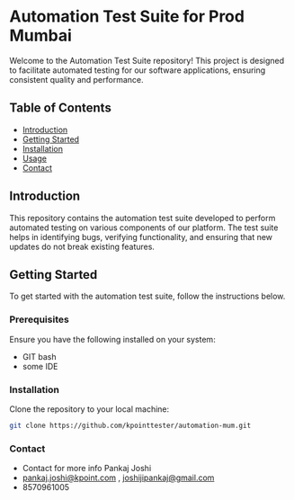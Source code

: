 # Automation Test Suite for Prod Mumbai

Welcome to the Automation Test Suite repository! This project is designed to facilitate automated testing for our software applications, ensuring consistent quality and performance.

## Table of Contents

- [Introduction](#introduction)
- [Getting Started](#getting-started)
- [Installation](#installation)
- [Usage](#usage)
- [Contact](#contact)

## Introduction

This repository contains the automation test suite developed to perform automated testing on various components of our platform. The test suite helps in identifying bugs, verifying functionality, and ensuring that new updates do not break existing features.

## Getting Started

To get started with the automation test suite, follow the instructions below.

### Prerequisites

Ensure you have the following installed on your system:

- GIT bash 
- some IDE

### Installation

Clone the repository to your local machine:

```bash
git clone https://github.com/kpointtester/automation-mum.git
```

### Contact
- Contact for more info Pankaj Joshi
- pankaj.joshi@kpoint.com , joshijipankaj@gmail.com
- 8570961005